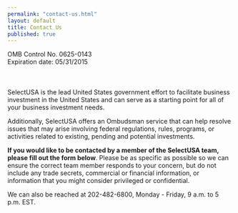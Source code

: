 ```yaml
---
permalink: "contact-us.html"
layout: default
title: Contact Us
published: true
--- 
```



<span class="alignright">OMB Control No. 0625-0143<br>Expiration date: 05/31/2015</span>
<br><br><br><br>
SelectUSA is the lead United States government effort to facilitate business investment in the United States and can serve as a starting point for all of your business investment needs.&nbsp;

Additionally, SelectUSA offers an Ombudsman service that can help resolve issues that may arise involving federal regulations, rules, programs, or activities related to existing, pending and potential investments. 

**If you would like to be contacted by a member of the SelectUSA team, please fill out the form below**. Please be as specific as possible so we can ensure the correct team member responds to your concern, but do not include any trade secrets, commercial or financial information, or information that you might consider privileged or confidential. 

We can also be reached at 202-482-6800, Monday - Friday, 9 a.m. to 5 p.m. EST.